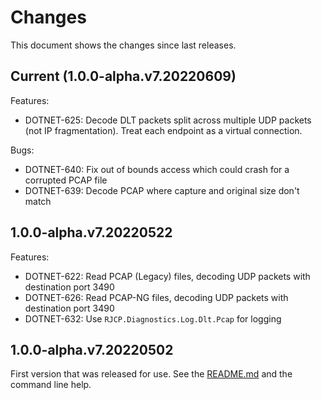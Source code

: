 # Changes

This document shows the changes since last releases.

## Current (1.0.0-alpha.v7.20220609)

Features:

* DOTNET-625: Decode DLT packets split across multiple UDP packets (not IP
  fragmentation). Treat each endpoint as a virtual connection.

Bugs:

* DOTNET-640: Fix out of bounds access which could crash for a corrupted PCAP
  file
* DOTNET-639: Decode PCAP where capture and original size don't match

## 1.0.0-alpha.v7.20220522

Features:

* DOTNET-622: Read PCAP (Legacy) files, decoding UDP packets with destination
  port 3490
* DOTNET-626: Read PCAP-NG files, decoding UDP packets with destination port
  3490
* DOTNET-632: Use `RJCP.Diagnostics.Log.Dlt.Pcap` for logging

## 1.0.0-alpha.v7.20220502

First version that was released for use. See the [README.md](README.md) and the
command line help.
